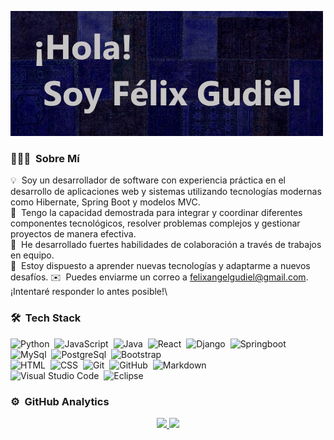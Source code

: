 ![Desarrollador de Software Banner](./Banner2.png)
### 👨🏻‍💻 &nbsp;Sobre Mí

💡 &nbsp;Soy un desarrollador de software con experiencia práctica en el desarrollo de aplicaciones web y sistemas utilizando tecnologías modernas como Hibernate, Spring Boot y modelos MVC.\
🔧 &nbsp;Tengo la capacidad demostrada para integrar y coordinar diferentes componentes tecnológicos, resolver problemas complejos y gestionar proyectos de manera efectiva.\
🤝 &nbsp;He desarrollado fuertes habilidades de colaboración a través de trabajos en equipo.\
🌱 &nbsp;Estoy dispuesto a aprender nuevas tecnologías y adaptarme a nuevos desafíos.
✉️ &nbsp;Puedes enviarme un correo a [felixangelgudiel@gmail.com](felixangelgudiel@gmail.com). ¡Intentaré responder lo antes posible!\

### 🛠 &nbsp;Tech Stack

![Python](https://img.shields.io/badge/-Python-05122A?style=flat&logo=python)&nbsp;
![JavaScript](https://img.shields.io/badge/-JavaScript-05122A?style=flat&logo=javascript)&nbsp;
![Java](https://img.shields.io/badge/-Java-05122A?style=flat&logo=Java&logoColor=FFA518)&nbsp;
![React](https://img.shields.io/badge/-React-05122A?style=flat&logo=react)&nbsp;
![Django](https://img.shields.io/badge/-Django-05122A?style=flat&logo=django&logoColor=092E20)&nbsp;
![Springboot](https://img.shields.io/badge/-Springboot-05122A?style=flat&logo=springboot)\
![MySql](https://img.shields.io/badge/-MySql-05122A?style=flat&logo=mysql)&nbsp;
![PostgreSql](https://img.shields.io/badge/-PostgreSQL-05122A?style=flat&logo=Postgresql)&nbsp;
![Bootstrap](https://img.shields.io/badge/-Bootstrap-05122A?style=flat&logo=bootstrap&logoColor=563D7C)\
![HTML](https://img.shields.io/badge/-HTML-05122A?style=flat&logo=HTML5)&nbsp;
![CSS](https://img.shields.io/badge/-CSS-05122A?style=flat&logo=CSS3&logoColor=1572B6)&nbsp;
![Git](https://img.shields.io/badge/-Git-05122A?style=flat&logo=git)&nbsp;
![GitHub](https://img.shields.io/badge/-GitHub-05122A?style=flat&logo=github)&nbsp;
![Markdown](https://img.shields.io/badge/-Markdown-05122A?style=flat&logo=markdown)\
![Visual Studio Code](https://img.shields.io/badge/-Visual%20Studio%20Code-05122A?style=flat&logo=visual-studio-code&logoColor=007ACC)&nbsp;
![Eclipse](https://img.shields.io/badge/-Eclipse-05122A?style=flat&logo=eclipse-ide&logoColor=2C2255)


### ⚙️ &nbsp;GitHub Analytics

<p align="center">
<a href="https://github.com/AVS1508">
  <img height="180em" src="https://github-readme-stats-eight-theta.vercel.app/api?username=FelixoGudiel&show_icons=true&theme=algolia&include_all_commits=true&count_private=true"/>
  <img height="180em" src="https://github-readme-stats-eight-theta.vercel.app/api/top-langs/?username=FelixoGudiel&layout=compact&langs_count=8&theme=algolia"/>
</a>
</p>
